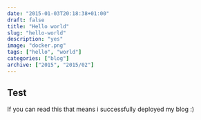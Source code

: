 ```yaml
---
date: "2015-01-03T20:18:38+01:00"
draft: false
title: "Hello world"
slug: "hello-world"
description: "yes"
image: "docker.png"
tags: ["hello", "world"]
categories: ["blog"]
archive: ["2015", "2015/02"]
---
```

 
## Test

If you can read this that means i successfully deployed my blog :)

